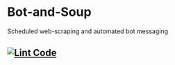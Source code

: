 # Bot-and-Soup
Scheduled web-scraping and automated bot messaging
## [![Lint Code](https://github.com/LiudmilaLV/Bot-and-Soup/actions/workflows/linter.yml/badge.svg)](https://github.com/LiudmilaLV/Bot-and-Soup/actions/workflows/linter.yml)
